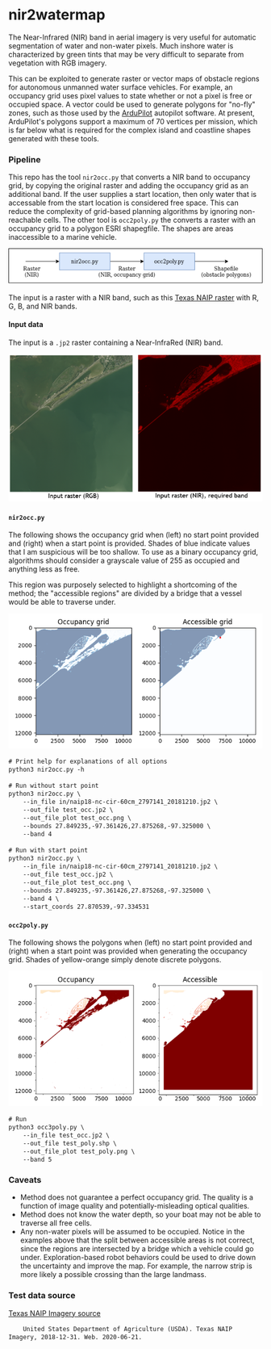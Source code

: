 # nir2watermap

The Near-Infrared (NIR) band in aerial imagery is very useful for automatic segmentation of water and non-water pixels. Much inshore water is characterized by green tints that may be very difficult to separate from vegetation with RGB imagery. 

This can be exploited to generate raster or vector maps of obstacle regions for autonomous unmanned water surface vehicles. For example, an occupancy grid uses pixel values to state whether or not a pixel is free or occupied space. A vector could be used to generate polygons for "no-fly" zones, such as those used by the [ArduPilot](https://ardupilot.org/rover/docs/common-polygon_fence.html) autopilot software. At present, ArduPilot's polygons support a maximum of 70 vertices per mission, which is far below what is required for the complex island
and coastline shapes generated with these tools. 

### Pipeline

This repo has the tool `nir2occ.py` that converts a NIR band to occupancy grid, by copying the original raster and adding the occupancy grid as an additional band. 
If the user supplies a start location, then only water that is accessable from the start location is considered free space. 
This can reduce the complexity of grid-based planning algorithms by ignoring non-reachable cells. 
The other tool is `occ2poly.py` the converts a raster with an occupancy grid to a polygon ESRI shapegfile.
The shapes are areas inaccessible to a marine vehicle.

![Overview](images/overview.png)

The input is a raster with a NIR band, such as this [Texas NAIP raster](https://data.tnris.org/collection/f1d66250-4021-47df-9fe9-9fca286b0f50) with R, G, B, and NIR bands. 

#### Input data

The input is a `.jp2` raster containing a Near-InfraRed (NIR) band. 

![Input Raster](images/inputRaster.png)

#### `nir2occ.py`

The following shows the occupancy grid when (left) no start point provided and (right) when a start point is provided.
Shades of blue indicate values that I am suspicious will be too shallow. 
To use as a binary occupancy grid, algorithms should consider a grayscale value of 255 as occupied and anything less as free. 

This region was purposely selected to highlight a shortcoming of the method; the "accessible regions" are divided by a bridge that a vessel would be able to traverse under. 

![nir2occ.py output](images/nir2occ_out.png)

    # Print help for explanations of all options
    python3 nir2occ.py -h

    # Run without start point
    python3 nir2occ.py \
        --in_file in/naip18-nc-cir-60cm_2797141_20181210.jp2 \
        --out_file test_occ.jp2 \
        --out_file_plot test_occ.png \
        --bounds 27.849235,-97.361426,27.875268,-97.325000 \
        --band 4

    # Run with start point
    python3 nir2occ.py \
        --in_file in/naip18-nc-cir-60cm_2797141_20181210.jp2 \
        --out_file test_occ.jp2 \
        --out_file_plot test_occ.png \
        --bounds 27.849235,-97.361426,27.875268,-97.325000 \
        --band 4 \
        --start_coords 27.870539,-97.334531

#### `occ2poly.py`

The following shows the polygons when (left) no start point provided and (right) when a start point was provided when generating the occupancy grid.
Shades of yellow-orange simply denote discrete polygons. 

![occ2poly.py output](images/occ2poly_out.png)

    # Run 
    python3 occ3poly.py \
        --in_file test_occ.jp2 \
        --out_file test_poly.shp \
        --out_file_plot test_poly.png \
        --band 5 

### Caveats

- Method does not guarantee a perfect occupancy grid. The quality is a function of image quality and potentially-misleading optical qualities.
- Method does not know the water depth, so your boat may not be able to traverse all free cells.
- Any non-water pixels will be assumed to be occupied. Notice in the examples above that the split between accessible areas is not correct, since the regions are intersected by a bridge which a vehicle could go under. Exploration-based robot behaviors could be used to drive down the uncertainty and improve the map. For example, the narrow strip is more likely a possible crossing than the large landmass.

### Test data source

[Texas NAIP Imagery source](https://data.tnris.org/collection/f1d66250-4021-47df-9fe9-9fca286b0f50)

        United States Department of Agriculture (USDA). Texas NAIP Imagery, 2018-12-31. Web. 2020-06-21.
